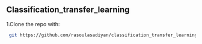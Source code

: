 ## Classification_transfer_learning

1.Clone the repo with:
```bash
 git https://github.com/rasoulasadiyan/classification_transfer_learning

